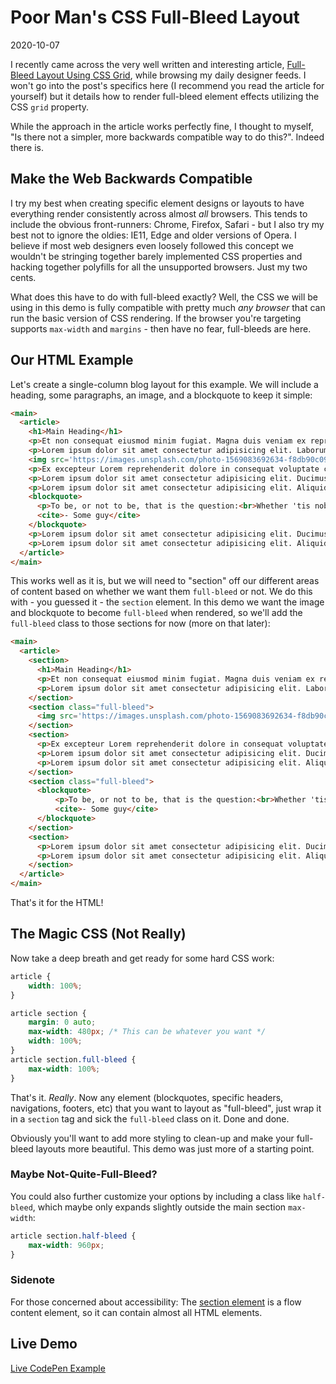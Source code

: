 # Poor Man's CSS Full-Bleed Layout

2020-10-07

I recently came across the very well written and interesting article, [Full-Bleed Layout Using CSS Grid](https://joshwcomeau.com/css/full-bleed/), while browsing my daily designer feeds. I won't go into the post's specifics here (I recommend you read the article for yourself) but it details how to render full-bleed element effects utilizing the CSS `grid` property.

While the approach in the article works perfectly fine, I thought to myself, "Is there not a simpler, more backwards compatible way to do this?". Indeed there is.

## Make the Web Backwards Compatible

I try my best when creating specific element designs or layouts to have everything render consistently across almost *all* browsers. This tends to include the obvious front-runners: Chrome, Firefox, Safari - but I also try my best not to ignore the oldies: IE11, Edge and older versions of Opera. I believe if most web designers even loosely followed this concept we wouldn't be stringing together barely implemented CSS properties and hacking together polyfills for all the unsupported browsers. Just my two cents.

What does this have to do with full-bleed exactly? Well, the CSS we will be using in this demo is fully compatible with pretty much *any browser* that can run the basic version of CSS rendering. If the browser you're targeting supports `max-width` and `margins` - then have no fear, full-bleeds are here.

## Our HTML Example

Let's create a single-column blog layout for this example. We will include a heading, some paragraphs, an image, and a blockquote to keep it simple:

```html
<main>
  <article>
    <h1>Main Heading</h1>
    <p>Et non consequat eiusmod minim fugiat. Magna duis veniam ex reprehenderit occaecat sit. Nisi ut ex aliquip magna enim.</p>
    <p>Lorem ipsum dolor sit amet consectetur adipisicing elit. Laborum repellat ab earum commodi, consequuntur totam adipisci doloremque asperiores quae at quia non temporibus ipsam voluptate voluptatem ipsa nostrum suscipit aliquid!</p>
    <img src='https://images.unsplash.com/photo-1569083692634-f8db90c093ef?ixlib=rb-1.2.1&q=85&fm=jpg&crop=entropy&cs=srgb&ixid=eyJhcHBfaWQiOjE0NTg5fQ' alt="Some Image">
    <p>Ex excepteur Lorem reprehenderit dolore in consequat voluptate commodo ipsum consequat ea et. Nisi tempor proident anim tempor. Laboris est sunt cillum deserunt culpa proident cillum laborum voluptate. Est exercitation Lorem reprehenderit eu ipsum nisi et.</p>
    <p>Lorem ipsum dolor sit amet consectetur adipisicing elit. Ducimus dicta perspiciatis vel ex officiis, nisi optio nihil aspernatur exercitationem sed nobis architecto maxime eaque omnis eos, repellendus necessitatibus provident explicabo?</p>
    <p>Lorem ipsum dolor sit amet consectetur adipisicing elit. Aliquid placeat ipsum totam, facere animi tenetur explicabo at veniam, culpa vitae debitis hic modi velit cum perferendis minima quos sit quisquam.</p>
    <blockquote>
      <p>To be, or not to be, that is the question:<br>Whether 'tis nobler in the mind to suffer<br>The slings and arrows of outrageous fortune,<br>Or to take Arms against a Sea of troubles,<br>And by opposing end them: to die, to sleep;</p>
      <cite>- Some guy</cite>
    </blockquote>
    <p>Lorem ipsum dolor sit amet consectetur adipisicing elit. Ducimus dicta perspiciatis vel ex officiis, nisi optio nihil aspernatur exercitationem sed nobis architecto maxime eaque omnis eos, repellendus necessitatibus provident explicabo?</p>
    <p>Lorem ipsum dolor sit amet consectetur adipisicing elit. Aliquid placeat ipsum totam, facere animi tenetur explicabo at veniam, culpa vitae debitis hic modi velit cum perferendis minima quos sit quisquam.</p>
  </article>
</main>
```

This works well as it is, but we will need to "section" off our different areas of content based on whether we want them `full-bleed` or not. We do this with - you guessed it - the `section` element. In this demo we want the image and blockquote to become `full-bleed` when rendered, so we'll add the `full-bleed` class to those sections for now (more on that later):

```html
<main>
  <article>
    <section>
      <h1>Main Heading</h1>
      <p>Et non consequat eiusmod minim fugiat. Magna duis veniam ex reprehenderit occaecat sit. Nisi ut ex aliquip magna enim.</p>
      <p>Lorem ipsum dolor sit amet consectetur adipisicing elit. Laborum repellat ab earum commodi, consequuntur totam adipisci doloremque asperiores quae at quia non temporibus ipsam voluptate voluptatem ipsa nostrum suscipit aliquid!</p>
    </section>
    <section class="full-bleed">
      <img src='https://images.unsplash.com/photo-1569083692634-f8db90c093ef?ixlib=rb-1.2.1&q=85&fm=jpg&crop=entropy&cs=srgb&ixid=eyJhcHBfaWQiOjE0NTg5fQ' alt="Some Image">
    </section>
    <section>
      <p>Ex excepteur Lorem reprehenderit dolore in consequat voluptate commodo ipsum consequat ea et. Nisi tempor proident anim tempor. Laboris est sunt cillum deserunt culpa proident cillum laborum voluptate. Est exercitation Lorem reprehenderit eu ipsum nisi et.</p>
      <p>Lorem ipsum dolor sit amet consectetur adipisicing elit. Ducimus dicta perspiciatis vel ex officiis, nisi optio nihil aspernatur exercitationem sed nobis architecto maxime eaque omnis eos, repellendus necessitatibus provident explicabo?</p>
      <p>Lorem ipsum dolor sit amet consectetur adipisicing elit. Aliquid placeat ipsum totam, facere animi tenetur explicabo at veniam, culpa vitae debitis hic modi velit cum perferendis minima quos sit quisquam.</p>
    </section>
    <section class="full-bleed">
      <blockquote>
          <p>To be, or not to be, that is the question:<br>Whether 'tis nobler in the mind to suffer<br>The slings and arrows of outrageous fortune,<br>Or to take Arms against a Sea of troubles,<br>And by opposing end them: to die, to sleep;</p>
          <cite>- Some guy</cite>
      </blockquote>
    </section>
    <section>
      <p>Lorem ipsum dolor sit amet consectetur adipisicing elit. Ducimus dicta perspiciatis vel ex officiis, nisi optio nihil aspernatur exercitationem sed nobis architecto maxime eaque omnis eos, repellendus necessitatibus provident explicabo?</p>
      <p>Lorem ipsum dolor sit amet consectetur adipisicing elit. Aliquid placeat ipsum totam, facere animi tenetur explicabo at veniam, culpa vitae debitis hic modi velit cum perferendis minima quos sit quisquam.</p>
    </section>
  </article>
</main>
```

That's it for the HTML!

## The Magic CSS (Not Really)

Now take a deep breath and get ready for some hard CSS work:

```css
article {
    width: 100%;
}

article section {
    margin: 0 auto;
    max-width: 480px; /* This can be whatever you want */
    width: 100%;
}
article section.full-bleed {
    max-width: 100%;
}
```

That's it. *Really*. Now any element (blockquotes, specific headers, navigations, footers, etc) that you want to layout as "full-bleed", just wrap it in a `section` tag and sick the `full-bleed` class on it. Done and done.

Obviously you'll want to add more styling to clean-up and make your full-bleed layouts more beautiful. This demo was just more of a starting point.

### Maybe Not-Quite-Full-Bleed?

You could also further customize your options by including a class like `half-bleed`, which maybe only expands slightly outside the main section `max-width`:

```css
article section.half-bleed {
    max-width: 960px;
}
```

### Sidenote

For those concerned about accessibility: The [section element](https://developer.mozilla.org/en-US/docs/Web/HTML/Element/section) is a flow content element, so it can contain almost all HTML elements.

## Live Demo

[Live CodePen Example](https://codepen.io/bradleytaunt/pen/mdEdjzz)

